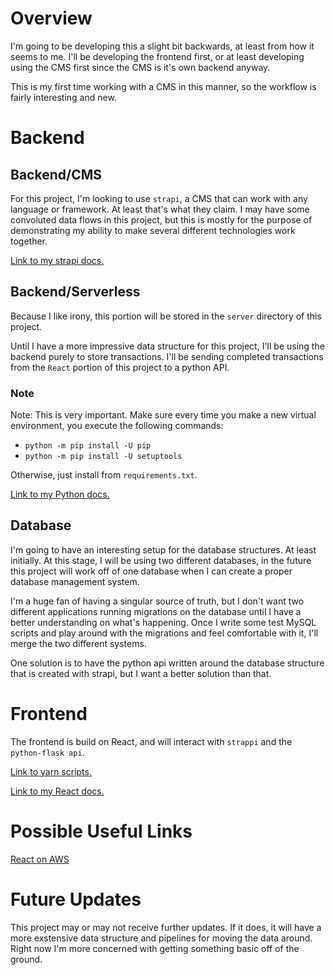 # Overview

I'm going to be developing this a slight bit backwards, at least from how it seems to me. I'll be developing the frontend first, or at least developing using the CMS first since the CMS is it's own backend anyway.

This is my first time working with a CMS in this manner, so the workflow is fairly interesting and new.

# Backend
 
## Backend/CMS 

For this project, I'm looking to use `strapi`, a CMS that can work with any language or framework. At least that's what they claim. I may have some convoluted data flows in this project, but this is mostly for the purpose of demonstrating my ability to make several different technologies work together.

 [Link to my strapi docs.](docs/strapi.md)

## Backend/Serverless

Because I like irony, this portion will be stored in the `server` directory of this project.

Until I have a more impressive data structure for this project, I'll be using the backend purely to store transactions. I'll be sending completed transactions from the `React` portion of this project to a python API. 

### Note

Note: This is very important. Make sure every time you make a new virtual environment, you execute the following commands:

* `python -m pip install -U pip`
* `python -m pip install -U setuptools`

Otherwise, just install from `requirements.txt`.



[Link to my Python docs.](docs/python-flask_api.md)

## Database

I'm going to have an interesting setup for the database structures. At least initially. At this stage, I will be using two different databases, in the future this project will work off of one database when I can create a proper database management system.

I'm a huge fan of having a singular source of truth, but I don't want two different applications running migrations on the database until I have a better understanding on what's happening. Once I write some test MySQL scripts and play around with the migrations and feel comfortable with it, I'll merge the two different systems.

One solution is to have the python api written around the database structure that is created with strapi, but I want a better solution than that.

# Frontend

The frontend is build on React, and will interact with `strappi` and the `python-flask api`.

[Link to yarn scripts.](react-client/README.md)

[Link to my React docs.](docs/react.md)



# Possible Useful Links

[React on AWS](https://aws.amazon.com/getting-started/hands-on/build-react-app-amplify-graphql/module-one/)



# Future Updates

This project may or may not receive further updates. If it does, it will have a more exstensive data structure and pipelines for moving the data around. Right now I'm more concerned with getting something basic off of the ground.
